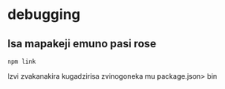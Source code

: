 # debugging

## Isa mapakeji emuno pasi rose

`npm link`

Izvi zvakanakira kugadzirisa zvinogoneka mu package.json> bin